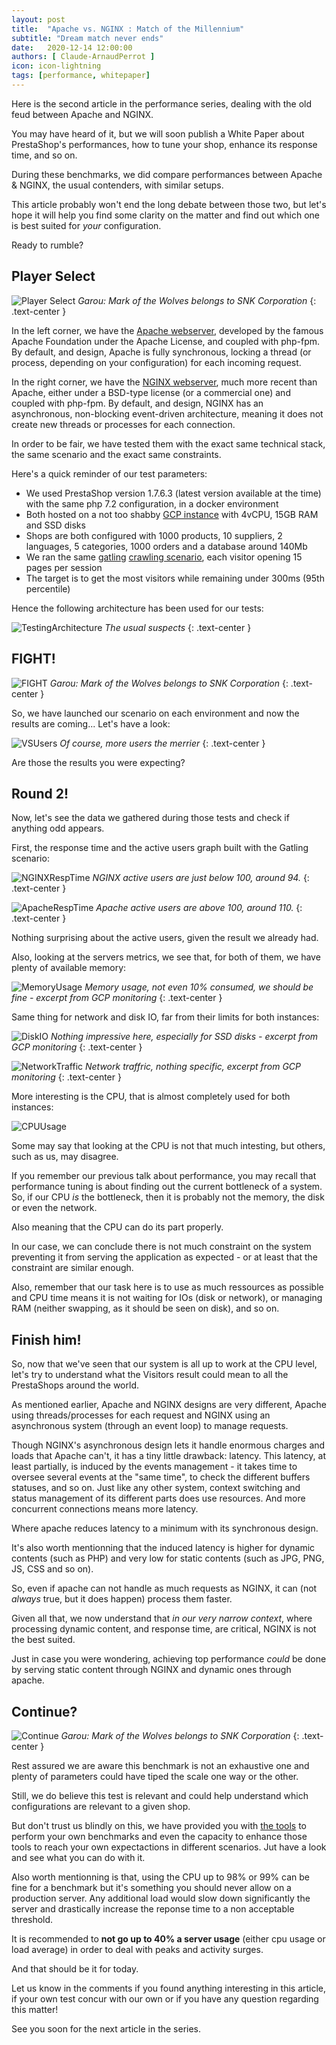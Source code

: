 ```yaml
---
layout: post
title:  "Apache vs. NGINX : Match of the Millennium"
subtitle: "Dream match never ends"
date:   2020-12-14 12:00:00
authors: [ Claude-ArnaudPerrot ]
icon: icon-lightning
tags: [performance, whitepaper]
---
```


Here is the second article in the performance series, dealing with the old feud between Apache and NGINX.

You may have heard of it, but we will soon publish a White Paper about PrestaShop's performances, how to tune your shop, enhance its response time, and so on.

During these benchmarks, we did compare performances between Apache & NGINX, the usual contenders, with similar setups.

This article probably won't end the long debate between those two, but let's hope it will help you find some clarity on the matter and find out which one is best suited for _your_ configuration.

Ready to rumble?

## Player Select

![Player Select][PlayerSelect]
_Garou: Mark of the Wolves belongs to SNK Corporation_
{: .text-center }

In the left corner, we have the [Apache webserver](https://httpd.apache.org/), developed by the famous Apache Foundation under the Apache License, and coupled with php-fpm.
By default, and design, Apache is fully synchronous, locking a thread (or process, depending on your configuration) for each incoming request.

In the right corner, we have the [NGINX webserver](https://www.nginx.com/), much more recent than Apache, either under a BSD-type license (or a commercial one) and coupled with php-fpm.
By default, and design, NGINX has an asynchronous, non-blocking event-driven architecture, meaning it does not create new threads or processes for each connection.

In order to be fair, we have tested them with the exact same technical stack, the same scenario and the exact same constraints. 

Here's a quick reminder of our test parameters:

* We used PrestaShop version 1.7.6.3 (latest version available at the time) with the same php 7.2 configuration, in a docker environment
* Both hosted on a not too shabby [GCP instance](https://console.cloud.google.com) with 4vCPU, 15GB RAM and SSD disks 
* Shops are both configured with 1000 products, 10 suppliers, 2 languages, 5 categories, 1000 orders and a database around 140Mb
* We ran the same [gatling](https://gatling.io) [crawling scenario](https://github.com/PrestaShop/performance-project), each visitor opening 15 pages per session 
* The target is to get the most visitors while remaining under 300ms (95th percentile)

Hence the following architecture has been used for our tests:

![TestingArchitecture][TestingArchitecture]
_The usual suspects_
{: .text-center }

## FIGHT!

![FIGHT][FIGHT]
_Garou: Mark of the Wolves belongs to SNK Corporation_
{: .text-center }

So, we have launched our scenario on each environment and now the results are coming... Let's have a look: 

![VSUsers][VSUsers]
_Of course, more users the merrier_
{: .text-center }

Are those the results you were expecting?

## Round 2!

Now, let's see the data we gathered during those tests and check if anything odd appears.

First, the response time and the active users graph built with the Gatling scenario:

![NGINXRespTime][NGINXRespTime]
_NGINX active users are just below 100, around 94._
{: .text-center }

![ApacheRespTime][ApacheRespTime]
_Apache active users are above 100, around 110._
{: .text-center }

Nothing surprising about the active users, given the result we already had. 

Also, looking at the servers metrics, we see that, for both of them, we have plenty of available memory:

![MemoryUsage][MemoryUsage]
_Memory usage, not even 10% consumed, we should be fine - excerpt from GCP monitoring_
{: .text-center }

Same thing for network and disk IO, far from their limits for both instances:

![DiskIO][DiskIO]
_Nothing impressive here, especially for SSD disks - excerpt from GCP monitoring_
{: .text-center }

![NetworkTraffic][NetworkTraffic]
_Network traffric, nothing specific, excerpt from GCP monitoring_
{: .text-center }

More interesting is the CPU, that is almost completely used for both instances:

![CPUUsage][CPUUsage]

Some may say that looking at the CPU is not that much intesting, but others, such as us, may disagree.

If you remember our previous talk about performance, you may recall that performance tuning is about finding out the current bottleneck of a system. So, if our CPU _is_ the bottleneck, then it is probably not the memory, the disk or even the network.

Also meaning that the CPU can do its part properly.

In our case, we can conclude there is not much constraint on the system preventing it from serving the application as expected - or at least that the constraint are similar enough.

Also, remember that our task here is to use as much ressources as possible and CPU time means it is not waiting for IOs (disk or network), or managing RAM (neither swapping, as it should be seen on disk), and so on.


## Finish him!

So, now that we've seen that our system is all up to work at the CPU level, let's try to understand what the Visitors result could mean to all the PrestaShops around the world.

As mentioned earlier, Apache and NGINX designs are very different, Apache using threads/processes for each request and NGINX using an asynchronous system (through an event loop) to manage requests.

Though NGINX's asynchronous design lets it handle enormous charges and loads that Apache can't, it has a tiny little drawback: latency.
This latency, at least partially, is induced by the events management - it takes time to oversee several events at the "same time", to check the different buffers statuses, and so on. Just like any other system, context switching and status management of its different parts does use resources. And more concurrent connections means more latency.

Where apache reduces latency to a minimum with its synchronous design.

It's also worth mentionning that the induced latency is higher for dynamic contents (such as PHP) and very low for static contents (such as JPG, PNG, JS, CSS and so on).

So, even if apache can not handle as much requests as NGINX, it can (not _always_ true, but it does happen) process them faster.

Given all that, we now understand that _in our very narrow context_, where processing dynamic content, and response time, are critical, NGINX is not the best suited.

Just in case you were wondering, achieving top performance _could_ be done by serving static content through NGINX and dynamic ones through apache.

## Continue?

![Continue][Continue]
_Garou: Mark of the Wolves belongs to SNK Corporation_
{: .text-center }

Rest assured we are aware this benchmark is not an exhaustive one and plenty of parameters could have tiped the scale one way or the other.

Still, we do believe this test is relevant and could help understand which configurations are relevant to a given shop.

But don't trust us blindly on this, we have provided you with [the tools](https://github.com/PrestaShop/performance-project) to perform your own benchmarks and even the capacity to enhance those tools to reach your own expectactions in different scenarios. Jut have a look and see what you can do with it.

Also worth mentionning is that, using the CPU up to 98% or 99% can be fine for a benchmark but it's something you should never allow on a production server. Any additional load would slow down significantly the server and drastically increase the reponse time to a non acceptable threshold.

It is recommended to **not go up to 40% a server usage** (either cpu usage or load average) in order to deal with peaks and activity surges.

And that should be it for today.

Let us know in the comments if you found anything interesting in this article, if your own test concur with our own or if you have any question regarding this matter!

See you soon for the next article in the series.

[PlayerSelect]: /assets/images/2020/12/MarkoftheWolvesPlayerSelect.jpg
[TestingArchitecture]: /assets/images/2020/12/TestingArchitecture.png
[FIGHT]: /assets/images/2020/12/banner-garoumarkofthewolves.jpg
[Continue]: /assets/images/2020/12/MarkoftheWolvesFinish.png
[VSUsers]: /assets/images/2020/12/NginxVSApache2UsersperhourCount.png
[NGINXRespTime]: /assets/images/2020/12/NGINXRespTime.png
[ApacheRespTime]: /assets/images/2020/12/ApacheRespTime.png
[MemoryUsage]: /assets/images/2020/12/MemoryUsage.png
[DiskIO]: /assets/images/2020/12/DiskIO.png
[NetworkTraffic]: /assets/images/2020/12/NetworkTraffic.png
[CPUUsage]: /assets/images/2020/12/NginxVSApache2CPUUsage.png
